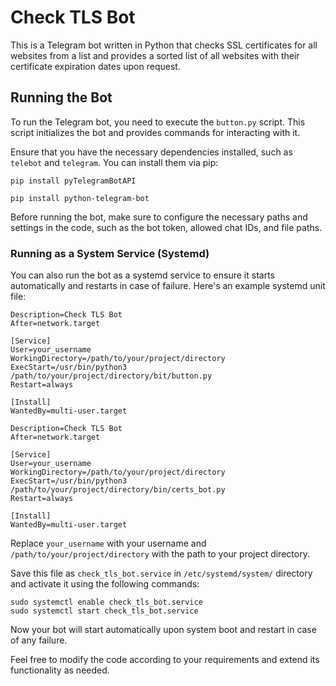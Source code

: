 # Check TLS Bot

This is a Telegram bot written in Python that checks SSL certificates for all websites from a list and provides a sorted list of all websites with their certificate expiration dates upon request.

## Running the Bot

To run the Telegram bot, you need to execute the `button.py` script. This script initializes the bot and provides commands for interacting with it.

Ensure that you have the necessary dependencies installed, such as `telebot` and `telegram`. You can install them via pip:

<code>pip install pyTelegramBotAPI</code>

<code>pip install python-telegram-bot</code>


Before running the bot, make sure to configure the necessary paths and settings in the code, such as the bot token, allowed chat IDs, and file paths.

### Running as a System Service (Systemd)

You can also run the bot as a systemd service to ensure it starts automatically and restarts in case of failure. Here's an example systemd unit file:

```[Unit]
Description=Check TLS Bot
After=network.target

[Service]
User=your_username
WorkingDirectory=/path/to/your/project/directory
ExecStart=/usr/bin/python3 /path/to/your/project/directory/bit/button.py
Restart=always

[Install]
WantedBy=multi-user.target
```

```[Unit]
Description=Check TLS Bot
After=network.target

[Service]
User=your_username
WorkingDirectory=/path/to/your/project/directory
ExecStart=/usr/bin/python3 /path/to/your/project/directory/bin/certs_bot.py
Restart=always

[Install]
WantedBy=multi-user.target
```

Replace `your_username` with your username and `/path/to/your/project/directory` with the path to your project directory.

Save this file as `check_tls_bot.service` in `/etc/systemd/system/` directory and activate it using the following commands:

```sudo systemctl daemon-reload
sudo systemctl enable check_tls_bot.service
sudo systemctl start check_tls_bot.service
```

Now your bot will start automatically upon system boot and restart in case of any failure.

Feel free to modify the code according to your requirements and extend its functionality as needed.
